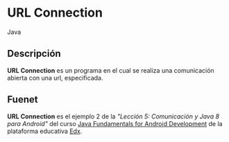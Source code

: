 # URL Connection

Java

## Descripción

**URL Connection** es un programa en el cual se realiza una comunicación abierta con una url, especificada.

## Fuenet

**URL Connection** es el ejemplo 2 de la _"Lección 5: Comunicación y Java 8 para Android"_ del curso [Java Fundamentals for Android Development](https://courses.edx.org/courses/course-v1:GalileoX+CAAD001X+1T2017/info) de la plataforma educativa [Edx](https://www.edx.org/).